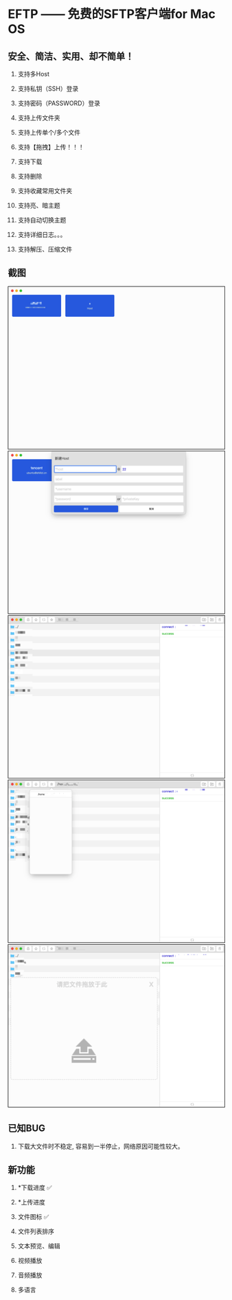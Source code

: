 # EFTP —— 免费的SFTP客户端for Mac OS
## 安全、简洁、实用、却不简单！

1. 支持多Host

2. 支持私钥（SSH）登录

3. 支持密码（PASSWORD）登录

4. 支持上传文件夹

5. 支持上传单个/多个文件

6. 支持【拖拽】上传！！！

7. 支持下载

8. 支持删除

9. 支持收藏常用文件夹

10. 支持亮、暗主题

11. 支持自动切换主题

12. 支持详细日志。。。

13. 支持解压、压缩文件

## 截图

<img src="cap_imgs/cap_1.png" style="border:1px solid #000">

<img src="cap_imgs/cap_2.png" style="border:1px solid #000">

<img src="cap_imgs/cap_3.png" style="border:1px solid #000">

<img src="cap_imgs/cap_4.png" style="border:1px solid #000">

<img src="cap_imgs/cap_5.png" style="border:1px solid #000">

## 已知BUG

1. 下载大文件时不稳定, 容易到一半停止，网络原因可能性较大。

## 新功能

1. *下载进度 ✅

2. *上传进度

3. 文件图标 ✅

4. 文件列表排序

5. 文本预览、编辑

6. 视频播放

7. 音频播放

8. 多语言